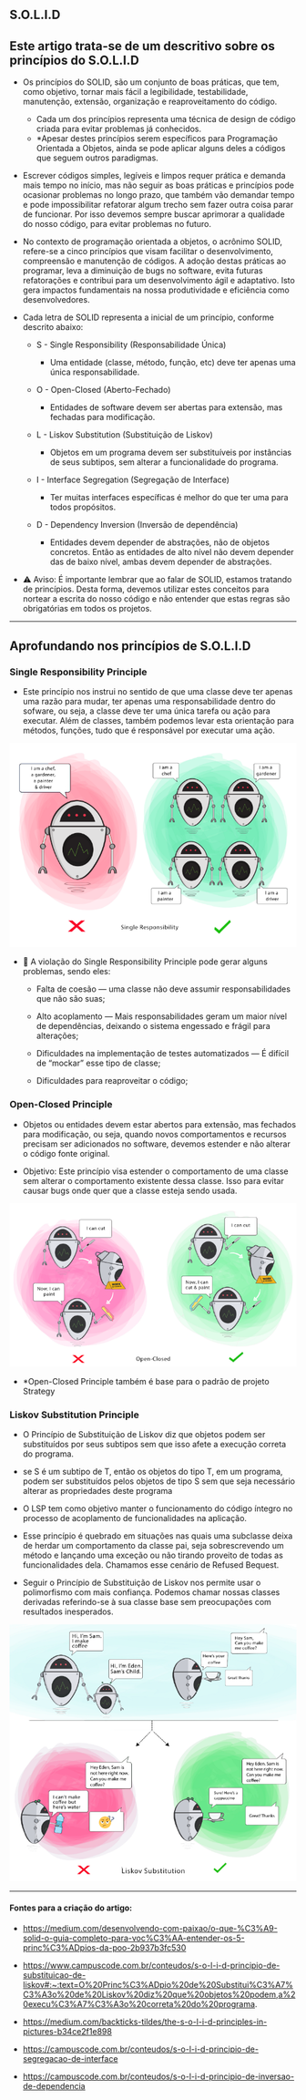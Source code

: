 ## S.O.L.I.D


## Este artigo trata-se de um descritivo sobre os princípios do S.O.L.I.D


- Os princípios do SOLID, são um conjunto de boas práticas, que tem, como objetivo, tornar mais fácil a legibilidade, testabilidade, manutenção, extensão, organização e reaproveitamento do código.

  - Cada um dos princípios representa uma técnica de design de código criada para evitar problemas já conhecidos.
  - *Apesar destes princípios serem específicos para Programação Orientada a Objetos, ainda se pode aplicar alguns deles a códigos que seguem outros paradigmas.


- Escrever códigos simples, legíveis e limpos requer prática e demanda mais tempo no início, mas não seguir as boas práticas e princípios pode ocasionar problemas no longo prazo, que também vão demandar tempo e pode impossibilitar refatorar algum trecho sem fazer outra coisa parar de funcionar. Por isso devemos sempre buscar aprimorar a qualidade do nosso código, para evitar problemas no futuro.


- No contexto de programação orientada a objetos, o acrônimo SOLID, refere-se a cinco princípios que visam facilitar o desenvolvimento, compreensão e manutenção de códigos. A adoção destas práticas ao programar, leva a diminuição de bugs no software, evita futuras refatorações e contribui para um desenvolvimento ágil e adaptativo. Isto gera impactos fundamentais na nossa produtividade e eficiência como desenvolvedores.



- Cada letra de SOLID representa a inicial de um princípio, conforme descrito abaixo:


  - S - Single Responsibility (Responsabilidade Única)
    -  Uma entidade (classe, método, função, etc) deve ter apenas uma única responsabilidade.

  - O - Open-Closed (Aberto-Fechado)
    - Entidades de software devem ser abertas para extensão, mas fechadas para modificação.

  - L - Liskov Substitution (Substituição de Liskov)
    - Objetos em um programa devem ser substituíveis por instâncias de seus subtipos, sem alterar a funcionalidade do programa.

  - I - Interface Segregation (Segregação de Interface)
    - Ter muitas interfaces específicas é melhor do que ter uma para todos propósitos.

  - D - Dependency Inversion (Inversão de dependência)
    - Entidades devem depender de abstrações, não de objetos concretos. Então as entidades de alto nível não devem depender das de baixo nível, ambas devem depender de abstrações.


- ⚠️ Aviso: É importante lembrar que ao falar de SOLID, estamos tratando de princípios. Desta forma, devemos utilizar estes conceitos para nortear a escrita do nosso código e não entender que estas regras são obrigatórias em todos os projetos.

-------

## Aprofundando nos princípios de S.O.L.I.D



### Single Responsibility Principle


  - Este princípio nos instrui no sentido de que uma classe deve ter apenas uma razão para mudar, ter apenas uma responsabilidade dentro do sofware, ou seja, a classe deve ter uma única tarefa ou ação para executar. Além de classes, também podemos levar esta orientação para métodos, funções, tudo que é responsável por executar uma ação.


  ![single resp image](images/single.png)



- 📝 A violação do Single Responsibility Principle pode gerar alguns problemas, sendo eles:


    - Falta de coesão — uma classe não deve assumir responsabilidades que não são suas;

    - Alto acoplamento — Mais responsabilidades geram um maior nível de dependências, deixando o sistema engessado e frágil para alterações;

    - Dificuldades na implementação de testes automatizados — É difícil de “mockar” esse tipo de classe;

    - Dificuldades para reaproveitar o código;


### Open-Closed Principle


  - Objetos ou entidades devem estar abertos para extensão, mas fechados para modificação, ou seja, quando novos comportamentos e recursos precisam ser adicionados no software, devemos estender e não alterar o código fonte original.
  

  - Objetivo: Este princípio visa estender o comportamento de uma classe sem alterar o comportamento existente dessa classe. Isso para evitar causar bugs onde quer que a classe esteja sendo usada.


  ![open-closed image](images/open.png)
  - *Open-Closed Principle também é base para o padrão de projeto Strategy


### Liskov Substitution Principle


  - O Princípio de Substituição de Liskov diz que objetos podem ser substituídos por seus subtipos sem que isso afete a execução correta do programa.

  - se S é um subtipo de T, então os objetos do tipo T, em um programa, podem ser substituídos pelos objetos de tipo S sem que seja necessário alterar as propriedades deste programa

  - O LSP tem como objetivo manter o funcionamento do código íntegro no processo de acoplamento de funcionalidades na aplicação.
  
  - Esse princípio é quebrado em situações nas quais uma subclasse deixa de herdar um comportamento da classe pai, seja sobrescrevendo um método e lançando uma exceção ou não tirando proveito de todas as funcionalidades dela. Chamamos esse cenário de Refused Bequest.

  - Seguir o Princípio de Substituição de Liskov nos permite usar o polimorfismo com mais confiança. Podemos chamar nossas classes derivadas referindo-se à sua classe base sem preocupações com resultados inesperados.

  ![open-closed image](images/liskov.png)





--------
#### Fontes para a criação do artigo:


  - https://medium.com/desenvolvendo-com-paixao/o-que-%C3%A9-solid-o-guia-completo-para-voc%C3%AA-entender-os-5-princ%C3%ADpios-da-poo-2b937b3fc530

  - https://www.campuscode.com.br/conteudos/s-o-l-i-d-principio-de-substituicao-de-liskov#:~:text=O%20Princ%C3%ADpio%20de%20Substitui%C3%A7%C3%A3o%20de%20Liskov%20diz%20que%20objetos%20podem,a%20execu%C3%A7%C3%A3o%20correta%20do%20programa.

  - https://medium.com/backticks-tildes/the-s-o-l-i-d-principles-in-pictures-b34ce2f1e898

  - https://campuscode.com.br/conteudos/s-o-l-i-d-principio-de-segregacao-de-interface

  - https://campuscode.com.br/conteudos/s-o-l-i-d-principio-de-inversao-de-dependencia
